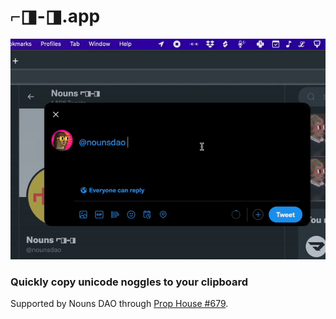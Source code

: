 # ⌐◨-◨.app
![Image](assets/copy-paste-noggles.gif)

### Quickly copy unicode noggles to your clipboard
Supported by Nouns DAO through [Prop House #679](https://prop.house/proposal/679).